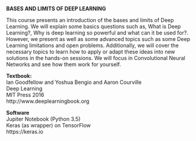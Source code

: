 <b>BASES AND LIMITS OF DEEP LEARNING</b>
<p>
This course presents an introduction of the bases and limits of Deep
Learning. We will explain some basics questions such as, What is
Deep Learning?, Why is deep learning so powerful and what can it be
used for?. However, we present as well as some advanced topics such
as some Deep Learning limitations and open problems. Additionally,
we will cover the necessary topics to learn how to apply or adapt
these ideas into new solutions in the hands-on sessions. We will
focus in Convolutional Neural Networks and see how them work
for yourself.
</p>
<p>
<b>Textbook:</b><br>
Ian Goodfellow and Yoshua Bengio and Aaron Courville<br>
Deep Learning<br>
MIT Press 2016<br>
http://www.deeplearningbook.org
</p>

<p>
<b>Software</b><br>
Jupiter Notebook (Python 3.5)<br>
Keras (as wrapper) on TensorFlow<br>
https://keras.io
</p>
